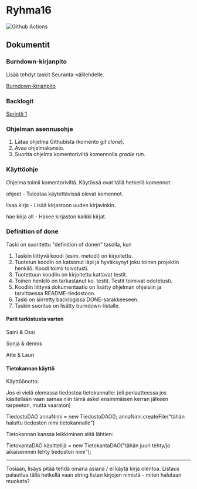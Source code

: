 # Ryhma16
![Github Actions](https://github.com/vuorenkoski/ryhma16/workflows/Automaattitesti/badge.svg)

## Dokumentit

### Burndown-kirjanpito
Lisää tehdyt taskit Seuranta-välilehdelle.

[Burndown-kirjanpito](https://drive.google.com/file/d/1j_Juq5yFYapAQBtRJbpEmEyYTJ6UJzF-/edit)

### Backlogit

[Sprintti 1](https://github.com/vuorenkoski/ryhma16/projects/2)

### Ohjelman asennusohje

1. Lataa ohjelma Githubista (komento *git clone*).
2. Avaa ohjelmakansio.
3. Suorita ohjelma komentoriviltä komennolla *gradle run*.

### Käyttöohje

Ohjelma toimii komentoriviltä. Käytössä ovat tällä hetkellä komennot:

ohjeet - Tulostaa käytettävissä olevat komennot.

lisaa kirja - Lisää kirjastoon uuden kirjavinkin.

hae kirja all - Hakee kirjaston kaikki kirjat.

### Definition of done

Taski on suoritettu "definition of donen" tasolla, kun
1. Taskiin liittyvä koodi (esim. metodi) on kirjoitettu.
2. Tuotetun koodin on katsonut läpi ja hyväksynyt joku toinen projektin henkilö. Koodi toimii toivotusti.
3. Tuotettuun koodiin on kirjoitettu kattavat testit.
4. Toinen henkilö on tarkastanut ko. testit. Testit toimivat odotetusti.
5. Koodiin liittyvä dokumentaatio on lisätty  ohjelman ohjeisiin ja tarvittaessa README-tiedostoon.
6. Taski on siirretty backlogissa DONE-sarakkeeseen.
7. Taskin suoritus on lisätty burndown-listalle.

#### Parit tarkistusta varten

Sami & Ossi

Sonja & dennis

Atte & Lauri

#### Tietokannan käyttö

Käyttöönotto:

Jos ei vielä olemassa tiedostoa tietokannalle: (eli periaatteessa jos käsitellään vaan samaa niin tämä askel ensimmäisen kerran jälkeen tarpeeton, mutta vaaraton)

TiedostoDAO annaNimi = new TiedostoDAO();
annaNimi.createFile("tähän haluttu tiedoston nimi tietokannalle")

Tietokannan kanssa leikkiminen siitä lähtien:

TietokantaDAO käsittelijä = new TietokantaDAO("tähän juuri tehty/jo aikaisemmin tehty tiedoston nimi");

---------------------------
Tosiaan, lisäys pitää tehdä omana asiana / ei käytä kirja olentoa.
Listaus palauttaa tällä hetkellä vaan string listan kirjojen nimistä - miten halutaan muokata?


